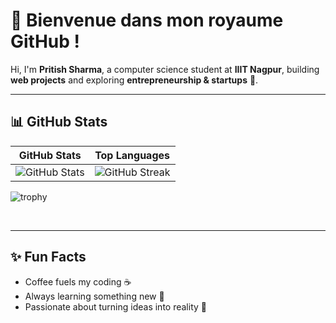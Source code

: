 # 👑 Bienvenue dans mon royaume GitHub !

Hi, I'm **Pritish Sharma**, a computer science student at **IIIT Nagpur**, building **web projects** and exploring **entrepreneurship & startups** 🚀.

---

## 📊 GitHub Stats

| GitHub Stats | Top Languages |
|--------------|---------------|
|![GitHub Stats](https://github-readme-stats.vercel.app/api?username=pritishsharma2006&show_icons=true&theme=radical)  |![GitHub Streak](https://github-readme-streak-stats.herokuapp.com/?user=pritishsharma2006&theme=radical)   |
   

![trophy](https://github-trophies.vercel.app/?username=pritishsharma2006)

<br>


---


## ✨ Fun Facts

- Coffee fuels my coding ☕  
- Always learning something new 🌌  
- Passionate about turning ideas into reality 🚀
